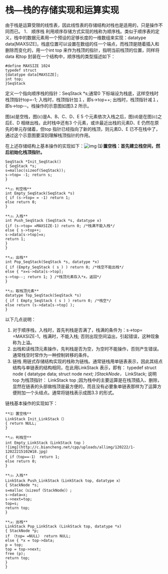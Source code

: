 # 栈—栈的存储实现和运算实现
由于栈是运算受限的线性表，因此线性表的存储结构对栈也是适用的，只是操作不同而已。
1． 顺序栈
利用顺序存储方式实现的栈称为顺序栈。类似于顺序表的定义，栈中的数据元素用一个预设的足够长度的一维数组来实现：datatype data[MAXSIZE]，栈底位置可以设置在数组的任一个端点，而栈顶是随着插入和删除而变化的，用一个int top 来作为栈顶的指针，指明当前栈顶的位置，同样将data 和top 封装在一个结构中，顺序栈的类型描述如下：

```
#define MAXSIZE 1024
typedef struct
{datatype data[MAXSIZE];
int top;
}SeqStack
```
定义一个指向顺序栈的指针：SeqStack *s;通常0 下标端设为栈底，这样空栈时栈顶指针top=-1; 入栈时，栈顶指针加１，即s->top++; 出栈时，栈顶指针减１，即s->top--。栈操作的示意图如图3.2 所示。

图(a)是空栈，图(c)是A、B、C、D、E 5 个元素依次入栈之后，图(d)是在图(c)之后E、D 相继出栈，此时栈中还有3 个元素，或许最近出栈的元素D、E 仍然在原先的单元存储着，但top 指针已经指向了新的栈顶，则元素D、E 已不在栈中了，通过这个示意图要深刻理解栈顶指针的作用。

在上述存储结构上基本操作的实现如下：![img](http://c.biancheng.net/cpp/uploads/allimg/120222/1-120222150Z2U8.jpg)
**⑴ 置空栈：首先建立栈空间，然后初始化栈顶指针。**
```
SeqStack *Init_SeqStack()
{ SeqStack *s;
s=malloc(sizeof(SeqStack));
s->top= -1; return s;
}

**⑵ 判空栈**
int Empty_SeqStack(SeqStack *s)
{ if (s->top= = -1) return 1;
else return 0;
}

**⑶ 入栈**
int Push_SeqStack (SeqStack *s, datatype x)
{if (s->top= =MAXSIZE-1) return 0; /*栈满不能入栈*/
else { s->top++;
s->data[s->top]=x;
return 1;
}
}

**⑷ 出栈**
int Pop_SeqStack(SeqStack *s, datatype *x)
{ if (Empty_SeqStack ( s ) ) return 0; /*栈空不能出栈*/
else { *x=s->data[s->top];
s->top--; return 1; } /*栈顶元素存入*x，返回*/
}

**⑸ 取栈顶元素**
datatype Top_SeqStack(SeqStack *s)
{ if ( Empty_SeqStack ( s ) ) return 0; /*栈空*/
else return (s->data[s->top] );
}
```
以下几点说明：
1. 对于顺序栈，入栈时，首先判栈是否满了，栈满的条件为：s->top= =MAXSIZE-1，栈满时，不能入栈; 否则出现空间溢出，引起错误，这种现象称为上溢。
2. 出栈和读栈顶元素操作，先判栈是否为空，为空时不能操作，否则产生错误。通常栈空时常作为一种控制转移的条件。
3. 链栈
   用链式存储结构实现的栈称为链栈。通常链栈用单链表表示，因此其结点结构与单链表的结构相同，在此用LinkStack 表示，即有：
   typedef struct node
   { datatype data;
   struct node *next;
   }StackNode，* LinkStack;
   说明top 为栈顶指针： LinkStack top ;因为栈中的主要运算是在栈顶插入、删除，显然在链表的头部做栈顶是最方便的，而且没有必要象单链表那样为了运算方便附加一个头结点。通常将链栈表示成图3.3 的形式。

链栈基本操作的实现如下：
```
**⑴ 置空栈**
LinkStack Init_LinkStack（）
{ return NULL;
}

**⑵ 判栈空**
int Empty_LinkStack（LinkStack top ）
![img](http://c.biancheng.net/cpp/uploads/allimg/120222/1-12022215102W18.jpg)
{ if（top==-1） return 1;
else return 0;
}

**⑶ 入栈**
LinkStack Push_LinkStack（LinkStack top, datatype x）
{ StackNode *s;
s=malloc（sizeof（StackNode））;
s->data=x;
s->next=top;
top=s;
return top;
}

**⑷ 出栈**
LinkStack Pop_LinkStack (LinkStack top, datatype *x)
{ StackNode *p;
if （top= =NULL） return NULL;
else { *x = top->data;
p = top;
top = top->next;
free (p);
return top;
}
}
```